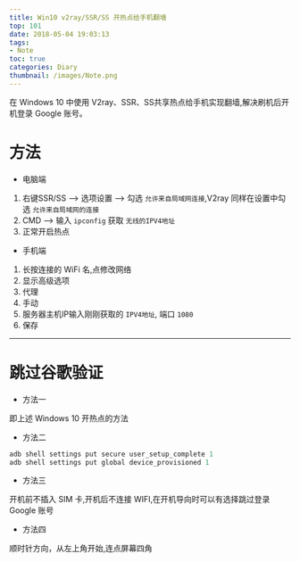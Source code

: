 ```yaml
---
title: Win10 v2ray/SSR/SS 开热点给手机翻墙
top: 101
date: 2018-05-04 19:03:13
tags:
- Note
toc: true
categories: Diary
thumbnail: /images/Note.png
---
```

在 Windows 10 中使用 V2ray、SSR、SS共享热点给手机实现翻墙,解决刷机后开机登录 Google 账号。
<!--more-->
# 方法

- 电脑端

1. 右键SSR/SS --> 选项设置 --> 勾选 `允许来自局域网连接`,V2ray 同样在设置中勾选 `允许来自局域网的连接`
2. CMD --> 输入 `ipconfig` 获取 `无线的IPV4地址`
3. 正常开启热点

- 手机端

1. 长按连接的 WiFi 名,点修改网络
2. 显示高级选项
3. 代理
4. 手动
5. 服务器主机IP输入刚刚获取的 `IPV4地址`, 端口 `1080`
6. 保存

---

# 跳过谷歌验证
- 方法一

即上述 Windows 10 开热点的方法

- 方法二

```adb
adb shell settings put secure user_setup_complete 1
adb shell settings put global device_provisioned 1
```

- 方法三

开机前不插入 SIM 卡,开机后不连接 WIFI,在开机导向时可以有选择跳过登录 Google 账号

- 方法四

顺时针方向，从左上角开始,连点屏幕四角